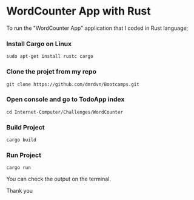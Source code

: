 # WordCounter App with Rust


To run the "WordCounter App" application that I coded in Rust language;

### Install Cargo on Linux

```
sudo apt-get install rustc cargo
```

### Clone the projet from my repo

```
git clone https://github.com/dmrdvn/Bootcamps.git
```


### Open console and go to TodoApp index

```
cd Internet-Computer/Challenges/WordCounter
```

### Build Project

```
cargo build
```

### Run Project

```
cargo run
```

You can check the output on the terminal.

Thank you